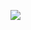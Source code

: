 [![](https://travis-ci.org/imglib/imglib2-ui.svg?branch=master)](https://travis-ci.org/imglib/imglib2-ui)

